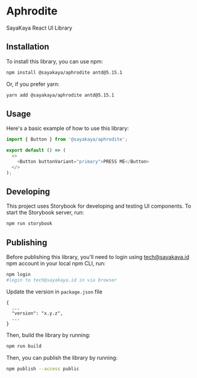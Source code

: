 # Aphrodite

SayaKaya React UI Library

## Installation

To install this library, you can use npm:

```bash
npm install @sayakaya/aphrodite antd@5.15.1
```

Or, if you prefer yarn:

```bash
yarn add @sayakaya/aphrodite antd@5.15.1
```

## Usage

Here's a basic example of how to use this library:

```javascript
import { Button } from '@sayakaya/aphrodite';

export default () => (
  <>
    <Button buttonVariant="primary">PRESS ME</Button>
  </>
);
```

## Developing

This project uses Storybook for developing and testing UI components. To start the Storybook server, run:

```bash
npm run storybook
```

## Publishing

Before publishing this library, you'll need to login using tech@sayakaya.id npm account in your local npm CLI, run:

```bash
npm login
#login to tech@sayakaya.id in via browser
```

Update the version in `package.json` file

```
{
  ...
  "version": "x.y.z",
  ...
}
```

Then, build the library by running:

```bash
npm run build
```

Then, you can publish the library by running:

```bash
npm publish --access public
```